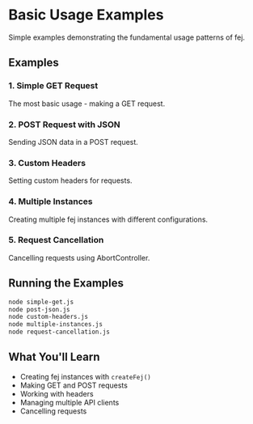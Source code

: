 # Basic Usage Examples

Simple examples demonstrating the fundamental usage patterns of fej.

## Examples

### 1. Simple GET Request
The most basic usage - making a GET request.

### 2. POST Request with JSON
Sending JSON data in a POST request.

### 3. Custom Headers
Setting custom headers for requests.

### 4. Multiple Instances
Creating multiple fej instances with different configurations.

### 5. Request Cancellation
Cancelling requests using AbortController.

## Running the Examples

```bash
node simple-get.js
node post-json.js
node custom-headers.js
node multiple-instances.js
node request-cancellation.js
```

## What You'll Learn

- Creating fej instances with `createFej()`
- Making GET and POST requests
- Working with headers
- Managing multiple API clients
- Cancelling requests
